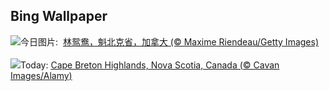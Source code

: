 ## Bing Wallpaper
![](https://www.bing.com/th?id=OHR.QuebecDuck_ZH-CN0588954873_UHD.jpg&w=1000)今日图片: &nbsp;[林鸳鸯，魁北克省，加拿大 (© Maxime Riendeau/Getty Images)](https://www.bing.com/th?id=OHR.QuebecDuck_ZH-CN0588954873_UHD.jpg)
<br><br/>
![](https://www.bing.com/th?id=OHR.CelticColours_EN-US9284206130_UHD.jpg&w=1000)Today: [Cape Breton Highlands, Nova Scotia, Canada (© Cavan Images/Alamy)](https://www.bing.com/th?id=OHR.CelticColours_EN-US9284206130_UHD.jpg)
<br><br/>
